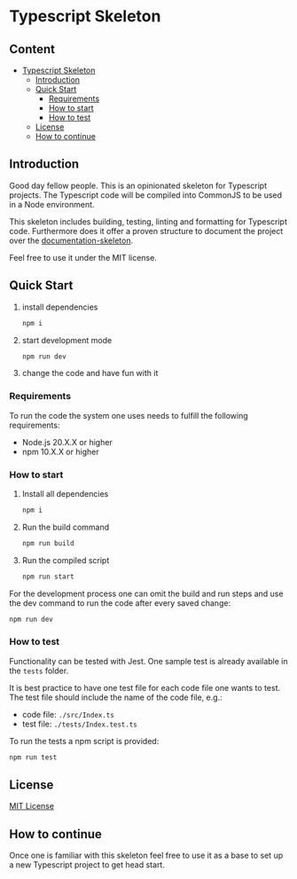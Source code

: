 # Typescript Skeleton

## Content <!-- omit in toc -->

-   [Typescript Skeleton](#typescript-skeleton)
    -   [Introduction](#introduction)
    -   [Quick Start](#quick-start)
        -   [Requirements](#requirements)
        -   [How to start](#how-to-start)
        -   [How to test](#how-to-test)
    -   [License](#license)
    -   [How to continue](#how-to-continue)

## Introduction

Good day fellow people.
This is an opinionated skeleton for Typescript projects.
The Typescript code will be compiled into CommonJS to be used in a Node environment.

This skeleton includes building, testing, linting and formatting for Typescript code.
Furthermore does it offer a proven structure to document the project over the [documentation-skeleton](https://github.com/deven-org/documentation-skeleton).

Feel free to use it under the MIT license.

## Quick Start

1. install dependencies
    ```bash
    npm i
    ```
2. start development mode
    ```bash
    npm run dev
    ```
3. change the code and have fun with it

### Requirements

To run the code the system one uses needs to fulfill the following requirements:

-   Node.js 20.X.X or higher
-   npm 10.X.X or higher

### How to start

1. Install all dependencies
    ```bash
    npm i
    ```
2. Run the build command
    ```bash
    npm run build
    ```
3. Run the compiled script
    ```bash
    npm run start
    ```

For the development process one can omit the build and run steps and use the dev command to run the code after every saved change:

```bash
npm run dev
```

### How to test

Functionality can be tested with Jest.
One sample test is already available in the `tests` folder.

It is best practice to have one test file for each code file one wants to test. The test file should include the name of the code file, e.g.:

-   code file: `./src/Index.ts`
-   test file: `./tests/Index.test.ts`

To run the tests a npm script is provided:

```bash
npm run test
```

## License

[MIT License](LICENSE.md)

## How to continue

Once one is familiar with this skeleton feel free to use it as a base to set up a new Typescript project to get head start.
